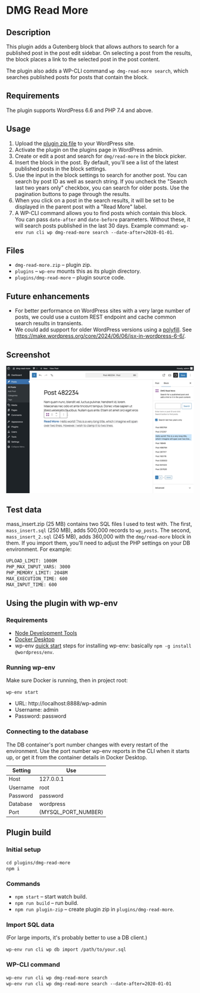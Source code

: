 # DMG Read More

## Description

This plugin adds a Gutenberg block that allows authors to search for a published post in the post edit sidebar. On selecting a post from the results, the block places a link to the selected post in the post content.

The plugin also adds a WP-CLI command `wp dmg-read-more search`, which searches published posts for posts that contain the block.

## Requirements

The plugin supports WordPress 6.6 and PHP 7.4 and above.

## Usage

1. Upload the [plugin zip file](./dmg-read-more.zip) to your WordPress site.
2. Activate the plugin on the plugins page in WordPress admin.
3. Create or edit a post and search for `dmg/read-more` in the block picker.
4. Insert the block in the post. By default, you'll see a list of the latest published posts in the block settings.
5. Use the input in the block settings to search for another post. You can search by post ID as well as search string. If you uncheck the "Search last two years only" checkbox, you can search for older posts. Use the pagination buttons to page through the results.  
6. When you click on a post in the search results, it will be set to be displayed in the parent post with a "Read More" label.
7. A WP-CLI command allows you to find posts which contain this block. You can pass `date-after` and `date-before` parameters. Without these, it will search posts published in the last 30 days. Example command: `wp-env run cli wp dmg-read-more search --date-after=2020-01-01`.

## Files

- `dmg-read-more.zip` – plugin zip.
- `plugins` – `wp-env` mounts this as its plugin directory.
- `plugins/dmg-read-more` – plugin source code.

## Future enhancements

- For better performance on WordPress sites with a very large number of posts, we could use a custom REST endpoint and cache common search results in transients.
- We could add support for older WordPress versions using a [polyfill](https://github.com/WordPress/gutenberg/issues/62202#issuecomment-2156796649). See https://make.wordpress.org/core/2024/06/06/jsx-in-wordpress-6-6/.

## Screenshot

<img src="screenshot.jpg" width="640" />

## Test data

mass_insert.zip (25 MB) contains two SQL files I used to test with. The first, `mass_insert.sql` (250 MB), adds 500,000 records to `wp_posts`. The second, `mass_insert_2.sql` (245 MB), adds 360,000 with the `dmg/read-more` block in them. If you import them, you'll need to adjust the PHP settings on your DB environment. For example: 

```
UPLOAD_LIMIT: 1000M
PHP_MAX_INPUT_VARS: 3000
PHP_MEMORY_LIMIT: 2048M
MAX_EXECUTION_TIME: 600
MAX_INPUT_TIME: 600
```

## Using the plugin with wp-env

### Requirements

- [Node Development Tools](https://developer.wordpress.org/block-editor/getting-started/devenv/#node-js-development-tools)
- [Docker Desktop](https://www.docker.com/products/docker-desktop)
- wp-env [quick start](https://developer.wordpress.org/block-editor/getting-started/devenv/get-started-with-wp-env/#quick-start) steps for installing wp-env: basically `npm -g install @wordpress/env`.

### Running wp-env

Make sure Docker is running, then in project root:

`wp-env start`

- URL: http://localhost:8888/wp-admin
- Username: admin
- Password: password


### Connecting to the database

The DB container's port number changes with every restart of the environment. Use the port number wp-env reports in the CLI when it starts up, or get it from the container details in Docker Desktop.

| Setting  | Use                 |
|----------|---------------------|
| Host     | 127.0.0.1           |
| Username | root                |
| Password | password            |
| Database | wordpress           |
| Port     | {MYSQL_PORT_NUMBER} |

## Plugin build

### Initial setup

```
cd plugins/dmg-read-more
npm i
```

### Commands

- `npm start` – start watch build.
- `npm run build` – run build.
- `npm run plugin-zip` – create plugin zip in `plugins/dmg-read-more`.

### Import SQL data

(For large imports, it's probably better to use a DB client.)

`wp-env run cli wp db import /path/to/your.sql`

### WP-CLI command

```
wp-env run cli wp dmg-read-more search
wp-env run cli wp dmg-read-more search --date-after=2020-01-01
```



